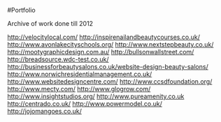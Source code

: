 #Portfolio

Archive of work done till 2012

http://velocitylocal.com/
http://inspirenailandbeautycourses.co.uk/
http://www.avonlakecityschools.org/
http://www.nextstepbeauty.co.uk/
http://mootygraphicdesign.com.au/
http://bullsonwallstreet.com/
http://breadsource.wdc-test.co.uk/
http://businessforbeautysalons.co.uk/website-design-beauty-salons/
http://www.norwichresidentialmanagement.co.uk/
http://www.websitedesigncentre.com/
http://www.ccsdfoundation.org/
http://www.mecty.com/
http://www.glogrow.com/
http://www.insightstudios.org/
http://www.pureamenity.co.uk
http://centrado.co.uk/
http://www.powermodel.co.uk/
http://jojomangoes.co.uk/